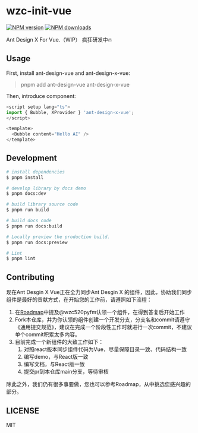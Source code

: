 # wzc-init-vue

[![NPM version](https://img.shields.io/npm/v/wzc-init-vue.svg?style=flat)](https://npmjs.org/package/wzc-init-vue)
[![NPM downloads](http://img.shields.io/npm/dm/wzc-init-vue.svg?style=flat)](https://npmjs.org/package/wzc-init-vue)

Ant Design X For Vue.（WIP） 疯狂研发中🔥

## Usage

First, install ant-design-vue and ant-design-x-vue:

> pnpm add ant-design-vue ant-design-x-vue

Then, introduce component:

```ts
<script setup lang="ts">
import { Bubble, XProvider } 'ant-design-x-vue';
</script>

<template>
  <Bubble content="Hello AI" />
</template>
```

## Development

```bash
# install dependencies
$ pnpm install

# develop library by docs demo
$ pnpm docs:dev

# build library source code
$ pnpm run build

# build docs code
$ pnpm run docs:build

# Locally preview the production build.
$ pnpm run docs:preview

# Lint
$ pnpm lint
```

## Contributing

现在Ant Desgin X Vue正在全力同步Ant Desgin X 的组件，因此，协助我们同步组件是最好的贡献方式，在开始您的工作前，请遵照如下流程：
1. 在[Roadmap](https://github.com/wzc520pyfm/ant-design-x-vue/issues/1)中提及@wzc520pyfm认领一个组件，在得到答复后开始工作
2. Fork本仓库，并为你认领的组件创建一个开发分支，分支名和commit请遵守《通用提交规范》，建议在完成一个阶段性工作时就进行一次commit，不建议单个commit积累太多内容。
3. 目前完成一个新组件的大致工作如下：
    1. 对照react版本同步组件代码为Vue，尽量保障目录一致、代码结构一致
    2. 编写demo，与React版一致
    3. 编写文档，与React版一致
    4. 提交pr到本仓库main分支，等待审核

除此之外，我们仍有很多事要做，您也可以参考Roadmap，从中挑选您感兴趣的部分。

## LICENSE

MIT
